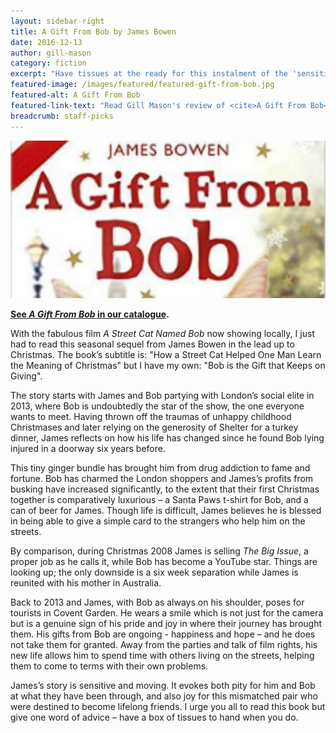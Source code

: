```yaml
---
layout: sidebar-right
title: A Gift From Bob by James Bowen
date: 2016-12-13
author: gill-mason
category: fiction
excerpt: "Have tissues at the ready for this instalment of the 'sensitive and moving' rags-to-riches tale of James and his superstar cat."
featured-image: /images/featured/featured-gift-from-bob.jpg
featured-alt: A Gift From Bob
featured-link-text: "Read Gill Mason's review of <cite>A Gift From Bob</cite>, by James Bowen."
breadcrumb: staff-picks
---
```


![A Gift From Bob](/images/featured/featured-gift-from-bob.jpg)

**[See <cite>A Gift From Bob</cite> in our catalogue](https://suffolk.spydus.co.uk/cgi-bin/spydus.exe/ENQ/OPAC/BIBENQ?BRN=1655736).**

With the fabulous film <cite>A Street Cat Named Bob</cite> now showing locally, I just had to read this seasonal sequel from James Bowen in the lead up to Christmas. The book’s subtitle is: "How a Street Cat Helped One Man Learn the Meaning of Christmas" but I have my own: "Bob is the Gift that Keeps on Giving".

The story starts with James and Bob partying with London’s social elite in 2013, where Bob is undoubtedly the star of the show, the one everyone wants to meet. Having thrown off the traumas of unhappy childhood Christmases and later relying on the generosity of Shelter for a turkey dinner, James reflects on how his life has changed since he found Bob lying injured in a doorway six years before.

This tiny ginger bundle has brought him from drug addiction to fame and fortune. Bob has charmed the London shoppers and James’s profits from busking have increased significantly, to the extent that their first Christmas together is comparatively luxurious – a Santa Paws t-shirt for Bob, and a can of beer for James. Though life is difficult, James believes he is blessed in being able to give a simple card to the strangers who help him on the streets.

By comparison, during Christmas 2008 James is selling <cite>The Big Issue</cite>, a proper job as he calls it, while Bob has become a YouTube star. Things are looking up; the only downside is a six week separation while James is reunited with his mother in Australia.

Back to 2013 and James, with Bob as always on his shoulder, poses for tourists in Covent Garden. He wears a smile which is not just for the camera but is a genuine sign of his pride and joy in where their journey has brought them. His gifts from Bob are ongoing - happiness and hope – and he does not take them for granted. Away from the parties and talk of film rights, his new life allows him to spend time with others living on the streets, helping them to come to terms with their own problems.

James’s story is sensitive and moving. It evokes both pity for him and Bob at what they have been through, and also joy for this mismatched pair who were destined to become lifelong friends. I urge you all to read this book but give one word of advice – have a box of tissues to hand when you do.
